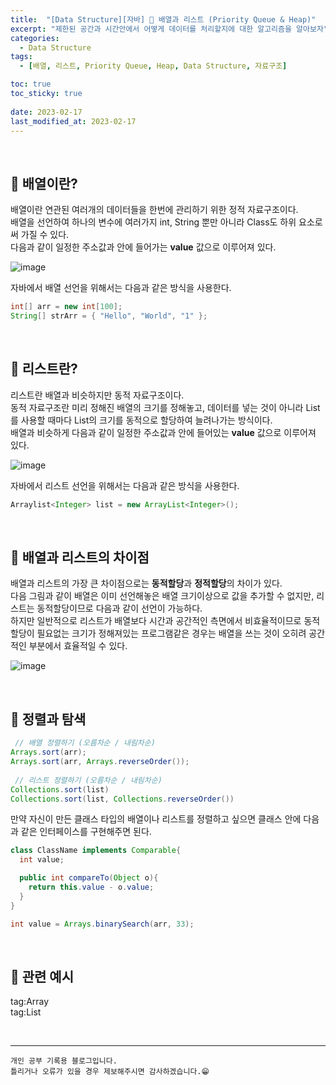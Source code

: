```yaml
---
title:  "[Data Structure][자바] 📂 배열과 리스트 (Priority Queue & Heap)"
excerpt: "제한된 공간과 시간안에서 어떻게 데이터를 처리할지에 대한 알고리즘을 알아보자"
categories:
  - Data Structure
tags:
  - [배열, 리스트, Priority Queue, Heap, Data Structure, 자료구조]

toc: true
toc_sticky: true
 
date: 2023-02-17
last_modified_at: 2023-02-17
---
```


<br>

## 📘 배열이란?

배열이란 연관된 여러개의 데이터들을 한번에 관리하기 위한 정적 자료구조이다.  
배열을 선언하여 하나의 변수에 여러가지 int, String 뿐만 아니라 Class도 하위 요소로써 가질 수 있다.  
다음과 같이 일정한 주소값과 안에 들어가는 **value** 값으로 이루어져 있다.  

![image](https://user-images.githubusercontent.com/37824506/219529248-8a13575b-14a6-45c8-aa4d-44bce1df7cad.png)

자바에서 배열 선언을 위해서는 다음과 같은 방식을 사용한다.  

```java
int[] arr = new int[100];
String[] strArr = { "Hello", "World", "1" };
```

<br>

## 📖 리스트란?

리스트란 배열과 비슷하지만 동적 자료구조이다.  
동적 자료구조란 미리 정해진 배열의 크기를 정해놓고, 데이터를 넣는 것이 아니라 List를 사용할 때마다 List의 크기를 동적으로 할당하여 늘려나가는 방식이다.  
배열과 비슷하게 다음과 같이 일정한 주소값과 안에 들어있는 **value** 값으로 이루어져 있다.  

![image](https://user-images.githubusercontent.com/37824506/219529288-cc22837e-0879-4c94-a297-b37cf27d9289.png)

자바에서 리스트 선언을 위해서는 다음과 같은 방식을 사용한다.  

```java
Arraylist<Integer> list = new ArrayList<Integer>();
```

<br>

## 📖 배열과 리스트의 차이점

배열과 리스트의 가장 큰 차이점으로는 **동적할당**과 **정적할당**의 차이가 있다.  
다음 그림과 같이 배열은 이미 선언해놓은 배열 크기이상으로 값을 추가할 수 없지만, 리스트는 동적할당이므로 다음과 같이 선언이 가능하다.  
하지만 일반적으로 리스트가 배열보다 시간과 공간적인 측면에서 비효율적이므로 동적할당이 필요없는 크기가 정해져있는 프로그램같은 경우는 배열을 쓰는 것이 오히려 공간적인 부분에서 효율적일 수 있다.  

![image](https://user-images.githubusercontent.com/37824506/219530517-6ae0c8ad-8563-4f97-9f46-d2f9362e9608.png)

<br>

## 📖 정렬과 탐색  


```java
 // 배열 정렬하기 (오름차순 / 내림차순)
Arrays.sort(arr);
Arrays.sort(arr, Arrays.reverseOrder());
 
 // 리스트 정렬하기 (오름차순 / 내림차순)
Collections.sort(list)
Collections.sort(list, Collections.reverseOrder())
```

만약 자신이 만든 클래스 타입의 배열이나 리스트를 정렬하고 싶으면 클래스 안에 다음과 같은 인터페이스를 구현해주면 된다.

```java
class ClassName implements Comparable{
  int value;

  public int compareTo(Object o){
    return this.value - o.value;
  }
}
```  


```java
int value = Arrays.binarySearch(arr, 33);
```

<br>

## 🔗 관련 예시


tag:Array  
tag:List


<br>


***
    개인 공부 기록용 블로그입니다.
    틀리거나 오류가 있을 경우 제보해주시면 감사하겠습니다.😁